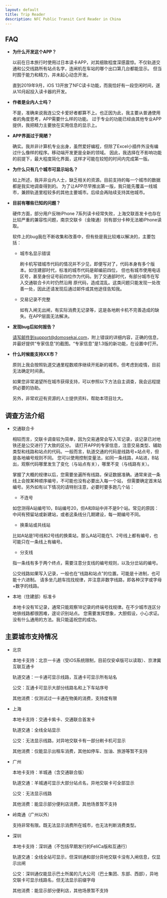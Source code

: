```yaml
---
layout: default
title: Trip Reader
description: NFC Public Transit Card Reader in China
---
```


## FAQ

- **为什么开发这个APP？**

   以前在日本旅行时使用过日本读卡APP，对其细致程度深感震惊。不仅轨道交通和公交线路所有站点名字，连闸机在车站的哪个出口第几台都能显示。
   但当时囿于能力和精力，并未起心动念开发。
   
   直到2019年9月，iOS 13开放了NFC读卡功能，而我恰好有一段空闲时间，遂从10月起投入读卡器的开发。
   
- **作者是业内人士吗？**

   不是，准确来说我连公交卡爱好者都算不上。也正因为此，我主要从普通使用者的角度思考，APP需要什么样的功能。
   过于专业的功能已经由其他专业APP提供，我把精力主要放在实用信息的显示上。
   
- **APP界面过于简陋？**

   确实。我并非计算机专业出身，虽然爱好编程，但除了Excel小插件外没有编过什么像样的程序。移动端开发更是全新的领域。
   因此，我选择在不影响功能的前提下，最大程度简化界面，这样才可能在较短的时间内完成第一版。
   
- **为什么只有几个城市可显示站名？**

   如上所述，我并非业内人士，缺乏相关的资源。目前支持的每一个城市的数据都是我实地调查得到的。
   为了让APP尽早推出第一版，我只能先覆盖一线城市，兼顾轨道里程较多的其他主要城市。后续会再陆续支持其他城市。
   
- **目前有哪些已知的问题？**

   硬件方面，部分用户反映iPhone 7系列读卡经常失败，上海交联首发卡也存在比较严重的兼容性问题，南京交联卡（金陵通）则有部分卡种无法被iPhone读取。
   
   软件上的bug我在不断收集和改善中，但有些是我比较难以解决的，主要包括：
   
   - 城市名显示错误
   
      刷卡机写错城市代码的情况并不少见，即便写对了，代码本身有多个版本。如住建部时代，标准的城市代码是邮编前四位，
      但也有城市使用电话区号，甚至身份证号前四位作为代码。到了交通部时代，有部分城市在写入交通联合卡片时仍然沿用
      原代码，造成混乱。这类问题只能发现一处改善一处，因此还请发现后通过邮件或其他途径告知我。
   
   - 交易记录不完整
   
      如有入闸无出闸，有实际消费无记录等，这是各地刷卡机不完善造成的缺失。在APP层面无法解决。

- **发现bug后如何报告？**

   请写邮件到support@domosekai.com，附上错误的详细内容，正确的信息，并最好提供“专家信息”的截图。“专家信息”是1.3版的新功能，在设置中打开。

- **什么时候能支持XX市？**

   原则上我会按照轨道交通里程数顺序继续开拓新的城市。但考虑到疫情，目前无法确定时间表。
   
   如果您非常渴望所在城市获得支持，可以参照以下方法自主调查，我会远程提供必要的协助。
   
   另外，非常欢迎有资源的人士提供资料，帮助本项目壮大。
   
## 调查方法介绍

- 交通联合卡

   相较而言，交联卡调查较为简单，因为交易通常会写入1E记录，该记录已对地铁还是公交进行了大致的区分。
   请打开APP的专家信息，注意交易类型、辅助类型和线路和站点的代码。一般而言，轨道交通的代码是线路号+站点号，但是各地编号规则不同。
   您可以使用控制变量法，如同一条线路，A站进，B站出，观察代码哪里发生了变化（与站点有关），哪里不变（与线路有关）。

   掌握了大概的规律以后，您需要坐遍所有线路，保证数据准确。通常来说一条线上会按某种顺序编号，不可能也没有必要出入每一个站，
   但需要确定首末站编号。另外如有以下情况的请特别注意，必要时要多跑几个站：

   - 不连号

   如您测得A站编号10，B站编号20，但A和B站中并不是9个站。常见的原因：中间有预留站或新建站，或者这条线分几期建设，每一期编号不同。

   - 换乘站或共线站

   比如A站是1号线和2号线的换乘站，那么A站可能在1、2号线上都有编号，也可能只在一条线上有编号。

   - 分支线

   指一条线有多于两个终点，需要注意分支线的编号规则，以及分岔站的编号。

   公交线路如果写入记录，一般也在“线路和站点”的位置。可能是十进制，也可能十六进制。
   请多坐几趟车找找规律，并注意非数字线路，即各种汉字或字母+数字的线路。

- 本地（住建部）标准卡

   本地卡没有1E记录，通常只能观察18记录的终端号找规律。在不少城市连区分地铁线路都很困难，遑论识别站点。
   您需要发挥想象，大胆假设，小心求证。没有什么通用的方法。我只能遥祝您的成功。

## 主要城市支持情况

- 北京

   本地卡支持：北京一卡通（受iOS系统限制，目前仅安卓版可以读取）、京津冀互联互通卡

   轨道交通：一卡通可显示线路，互通卡可显示所有站名

   公交：互通卡可显示大部分线路名和上下车站序号

   其他消费：仅测试过一卡通在物美的消费，支持度有限

- 上海

   本地卡支持：交通卡紫卡、交通联合首发卡

   轨道交通：全线全站显示

   公交：无法显示线路，对异地交联卡有一部分刷卡机可显示

   其他消费：仅能显示出租车消费，其他如停车、加油、旅游等暂不支持

- 广州

   本地卡支持：羊城通（含交通联合版）

   轨道交通：羊城通可显示大部分站点名，异地交联卡可全部显示

   公交：无法显示线路

   其他消费：能显示部分便利店消费，其他场景暂不支持

- 岭南通（广州以外）

   支持非常有限。既无法显示消费所在城市，也无法判断消费类型。

- 深圳

   本地卡支持：深圳通（不包括早期发行的FeliCa版和互通行）

   轨道交通：全线全站可显示，但深圳通和部分异地交联卡没有入闸信息，仅显示出闸

   公交：深圳通仅能显示巴士所属的几大公司（巴士集团、东部、西部），异地交联卡可显示线路名，但无法显示前缀字母

   其他消费：能显示部分便利店，其他场景暂不支持
